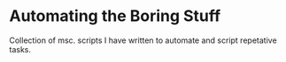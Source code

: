 # Automating the Boring Stuff
Collection of msc. scripts I have written to automate and script repetative tasks.

